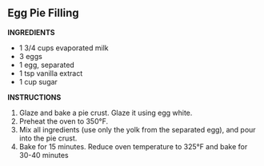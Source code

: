 ## Egg Pie Filling

**INGREDIENTS**

- 1 3/4 cups evaporated milk
- 3 eggs
- 1 egg, separated
- 1 tsp vanilla extract
- 1 cup sugar

**INSTRUCTIONS**

1. Glaze and bake a pie crust. Glaze it using egg white.
1. Preheat the oven to 350°F.
1. Mix all ingredients (use only the yolk from the separated egg), and pour into the pie crust.
1. Bake for 15 minutes. Reduce oven temperature to 325°F and bake for 30-40 minutes

